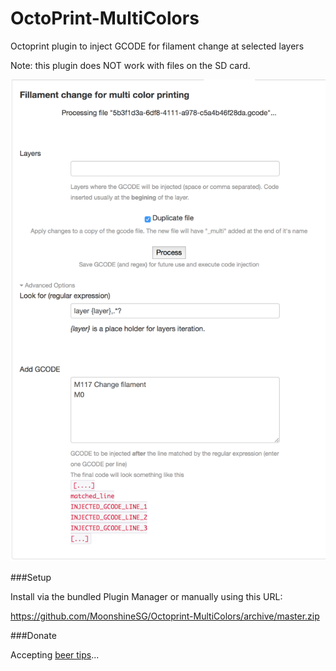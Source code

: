 # OctoPrint-MultiColors

Octoprint plugin to inject GCODE for filament change at selected layers

Note: this plugin does NOT work with files on the SD card.

![screenshot](screenshot_1.png)


###Setup

Install via the bundled Plugin Manager or manually using this URL:

https://github.com/MoonshineSG/Octoprint-MultiColors/archive/master.zip

###Donate

Accepting [beer tips](https://paypal.me/ovidiuhossu)...

